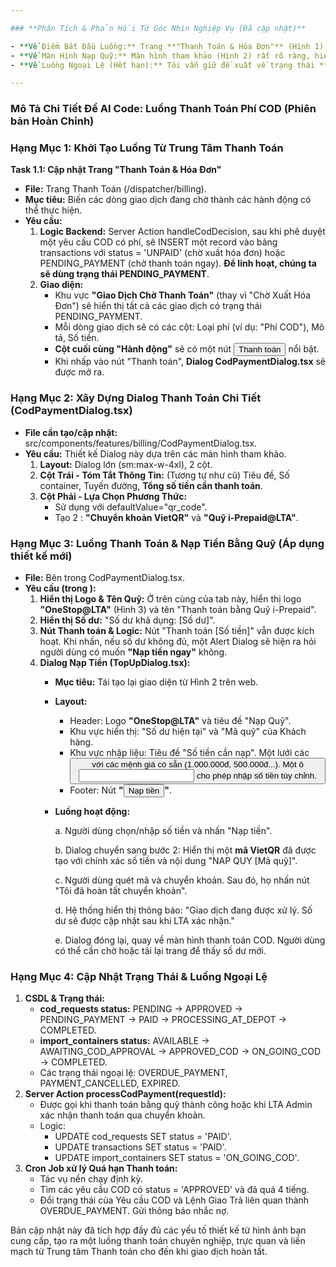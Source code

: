 ```yaml
---

### **Phân Tích & Phản Hồi Từ Góc Nhìn Nghiệp Vụ (Đã cập nhật)**

- **Về Điểm Bắt Đầu Luồng:** Trang **"Thanh Toán & Hóa Đơn"** (Hình 1) mà bạn đã thiết kế là một trung tâm thanh toán **xuất sắc** và trực quan hơn rất nhiều so với việc phải thao tác từ menu 3 chấm. Đây nên là điểm khởi đầu chính cho mọi hoạt động thanh toán. Các khoản phí COD sau khi duyệt nên được liệt kê ngay trong mục **"Giao Dịch Chờ Xuất Hóa Đơn"**.
- **Về Màn Hình Nạp Quỹ:** Màn hình tham khảo (Hình 2) rất rõ ràng, hiện đại và thân thiện với người dùng. Chúng ta sẽ áp dụng triệt để layout và logic này cho phiên bản web.
- **Về Luồng Ngoại Lệ (Hết hạn):** Tôi vẫn giữ đề xuất về trạng thái **OVERDUE_PAYMENT** (Quá hạn thanh toán) thay vì hủy ngay sau 4 tiếng, vì nó thực tế hơn cho môi trường B2B.

---
```


### **Mô Tả Chi Tiết Để AI Code: Luồng Thanh Toán Phí COD (Phiên bản Hoàn Chỉnh)**

### **Hạng Mục 1: Khởi Tạo Luồng Từ Trung Tâm Thanh Toán**

**Task 1.1: Cập nhật Trang "Thanh Toán & Hóa Đơn"**

- **File:** Trang Thanh Toán (/dispatcher/billing).
- **Mục tiêu:** Biến các dòng giao dịch đang chờ thành các hành động có thể thực hiện.
- **Yêu cầu:**
    1. **Logic Backend:** Server Action handleCodDecision, sau khi phê duyệt một yêu cầu COD có phí, sẽ INSERT một record vào bảng transactions với status = 'UNPAID' (chờ xuất hóa đơn) hoặc PENDING_PAYMENT (chờ thanh toán ngay). **Để linh hoạt, chúng ta sẽ dùng trạng thái PENDING_PAYMENT**.
    2. **Giao diện:**
        - Khu vực **"Giao Dịch Chờ Thanh Toán"** (thay vì "Chờ Xuất Hóa Đơn") sẽ hiển thị tất cả các giao dịch có trạng thái PENDING_PAYMENT.
        - Mỗi dòng giao dịch sẽ có các cột: Loại phí (ví dụ: "Phí COD"), Mô tả, Số tiền.
        - **Cột cuối cùng "Hành động"** sẽ có một nút <Button variant="primary">Thanh toán</Button> nổi bật.
        - Khi nhấp vào nút "Thanh toán", **Dialog CodPaymentDialog.tsx** sẽ được mở ra.

### **Hạng Mục 2: Xây Dựng Dialog Thanh Toán Chi Tiết (CodPaymentDialog.tsx)**

- **File cần tạo/cập nhật:** src/components/features/billing/CodPaymentDialog.tsx.
- **Yêu cầu:** Thiết kế Dialog này dựa trên các màn hình tham khảo.
    1. **Layout:** Dialog lớn (sm:max-w-4xl), 2 cột.
    2. **Cột Trái - Tóm Tắt Thông Tin:** (Tương tự như cũ) Tiêu đề, Số container, Tuyến đường, **Tổng số tiền cần thanh toán**.
    3. **Cột Phải - Lựa Chọn Phương Thức:**
        - Sử dụng <Tabs> với defaultValue="qr_code".
        - Tạo 2 <TabsTrigger>: **"Chuyển khoản VietQR"** và **"Quỹ i-Prepaid@LTA"**.

### **Hạng Mục 3: Luồng Thanh Toán & Nạp Tiền Bằng Quỹ (Áp dụng thiết kế mới)**

- **File:** Bên trong CodPaymentDialog.tsx.
- **Yêu cầu (trong <TabsContent value="prepaid_fund">):**
    1. **Hiển thị Logo & Tên Quỹ:** Ở trên cùng của tab này, hiển thị logo **"OneStop@LTA"** (Hình 3) và tên "Thanh toán bằng Quỹ i-Prepaid".
    2. **Hiển thị Số dư:** "Số dư khả dụng: [Số dư]".
    3. **Nút Thanh toán & Logic:** Nút "Thanh toán [Số tiền]" vẫn được kích hoạt. Khi nhấn, nếu số dư không đủ, một Alert Dialog sẽ hiện ra hỏi người dùng có muốn **"Nạp tiền ngay"** không.
    4. **Dialog Nạp Tiền (TopUpDialog.tsx):**
        - **Mục tiêu:** Tái tạo lại giao diện từ Hình 2 trên web.
        - **Layout:**
            - Header: Logo **"OneStop@LTA"** và tiêu đề "Nạp Quỹ".
            - Khu vực hiển thị: "Số dư hiện tại" và "Mã quỹ" của Khách hàng.
            - Khu vực nhập liệu: Tiêu đề "Số tiền cần nạp". Một lưới các <Button variant="outline"> với các mệnh giá có sẵn (1.000.000đ, 500.000đ...). Một ô <Input> cho phép nhập số tiền tùy chỉnh.
            - Footer: Nút **"<Button>Nạp tiền</Button>"**.
        - **Luồng hoạt động:**
            
            a. Người dùng chọn/nhập số tiền và nhấn "Nạp tiền".
            
            b. Dialog chuyển sang bước 2: Hiển thị một **mã VietQR** đã được tạo với chính xác số tiền và nội dung "NAP QUY [Mã quỹ]".
            
            c. Người dùng quét mã và chuyển khoản. Sau đó, họ nhấn nút "Tôi đã hoàn tất chuyển khoản".
            
            d. Hệ thống hiển thị thông báo: "Giao dịch đang được xử lý. Số dư sẽ được cập nhật sau khi LTA xác nhận."
            
            e. Dialog đóng lại, quay về màn hình thanh toán COD. Người dùng có thể cần chờ hoặc tải lại trang để thấy số dư mới.
            

### **Hạng Mục 4: Cập Nhật Trạng Thái & Luồng Ngoại Lệ**

1. **CSDL & Trạng thái:**
    - **cod_requests status:** PENDING -> APPROVED -> PENDING_PAYMENT -> PAID -> PROCESSING_AT_DEPOT -> COMPLETED.
    - **import_containers status:** AVAILABLE -> AWAITING_COD_APPROVAL -> APPROVED_COD -> ON_GOING_COD -> COMPLETED.
    - Các trạng thái ngoại lệ: OVERDUE_PAYMENT, PAYMENT_CANCELLED, EXPIRED.
2. **Server Action processCodPayment(requestId):**
    - Được gọi khi thanh toán bằng quỹ thành công hoặc khi LTA Admin xác nhận thanh toán qua chuyển khoản.
    - Logic:
        - UPDATE cod_requests SET status = 'PAID'.
        - UPDATE transactions SET status = 'PAID'.
        - UPDATE import_containers SET status = 'ON_GOING_COD'.
3. **Cron Job xử lý Quá hạn Thanh toán:**
    - Tác vụ nền chạy định kỳ.
    - Tìm các yêu cầu COD có status = 'APPROVED' và đã quá 4 tiếng.
    - Đổi trạng thái của Yêu cầu COD và Lệnh Giao Trả liên quan thành OVERDUE_PAYMENT. Gửi thông báo nhắc nợ.

Bản cập nhật này đã tích hợp đầy đủ các yếu tố thiết kế từ hình ảnh bạn cung cấp, tạo ra một luồng thanh toán chuyên nghiệp, trực quan và liền mạch từ Trung tâm Thanh toán cho đến khi giao dịch hoàn tất.